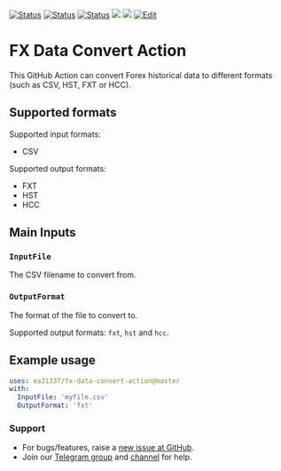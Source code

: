 <!-- markdownlint-configure-file { "MD013": { "line_length": 120 } } -->
<!-- [![Release][github-release-image]][github-release-link] -->
<!-- [![Docker image][docker-build-image]][docker-build-link] -->
[![Status][gha-image-action-master]][gha-link-action-master]
[![Status][gha-image-docker-master]][gha-link-docker-master]
[![Status][gha-image-lint-master]][gha-link-lint-master]
[![][tg-channel-image]][tg-channel-link]
[![][tg-chat-image]][tg-chat-link]
[![Edit][gitpod-image]][gitpod-link]

# FX Data Convert Action

This GitHub Action can convert Forex historical data to different formats (such as CSV, HST, FXT or HCC).

## Supported formats

Supported input formats:

- CSV

Supported output formats:

- FXT
- HST
- HCC

## Main Inputs

### `InputFile`

The CSV filename to convert from.

### `OutputFormat`

The format of the file to convert to.

Supported output formats: `fxt`, `hst` and `hcc`.

<!--
## Outputs

### `foo`

Foo bar.
-->

## Example usage

```yaml
uses: ea31337/fx-data-convert-action@master
with:
  InputFile: 'myfile.csv'
  OutputFormat: 'fxt'
```

### Support

- For bugs/features, raise a [new issue at GitHub](https://github.com/EA31337/FX-Data-Convert-Action/issues).
- Join our [Telegram group](https://t.me/EA31337) and [channel](https://t.me/EA31337_Announcements) for help.

<!-- Named links -->

[github-release-image]: https://img.shields.io/github/release/EA31337/FX-Data-Convert-Action.svg?logo=github
[github-release-link]: https://github.com/EA31337/FX-Data-Convert-Action/releases
<!-- Telegram links -->
[tg-channel-image]: https://img.shields.io/badge/Telegram-news-0088CC.svg?logo=telegram
[tg-channel-link]: https://t.me/EA31337_News
[tg-chat-image]: https://img.shields.io/badge/Telegram-chat-0088CC.svg?logo=telegram
[tg-chat-link]: https://t.me/EA31337
<!-- GitHub Actions build links -->
[gha-link-action-master]: https://github.com/EA31337/FX-Data-Convert-Action/actions?query=workflow%3AAction@master+branch%3Amaster
[gha-image-action-master]: https://github.com/EA31337/FX-Data-Convert-Action/workflows/Action@master/badge.svg
[gha-link-docker-master]: https://github.com/EA31337/FX-Data-Convert-Action/actions?query=workflow%3ADocker+branch%3Amaster
[gha-image-docker-master]: https://github.com/EA31337/FX-Data-Convert-Action/workflows/Docker/badge.svg
[gha-link-lint-master]: https://github.com/EA31337/FX-Data-Convert-Action/actions?query=workflow%3ALint+branch%3Amaster
[gha-image-lint-master]: https://github.com/EA31337/FX-Data-Convert-Action/workflows/Lint/badge.svg
<!-- Gitpod links -->
[gitpod-image]: https://img.shields.io/badge/Gitpod-ready--to--code-blue?logo=gitpod
[gitpod-link]: https://gitpod.io/#https://github.com/EA31337/FX-Data-Convert-Action
